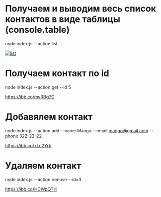 # Получаем и выводим весь список контактов в виде таблицы (console.table)
node index.js --action list

<a href="https://ibb.co/MnJh783"><img src="https://i.ibb.co/p2kPdW9/list.jpg" alt="list" border="0"></a>

# Получаем контакт по id
node index.js --action get --id 5

https://ibb.co/mvRBg7C

# Добавялем контакт
node index.js --action add --name Mango --email mango@gmail.com --phone 322-22-22

https://ibb.co/xLc2Yrb

# Удаляем контакт
node index.js --action remove --id=3

https://ibb.co/HCWpQTH